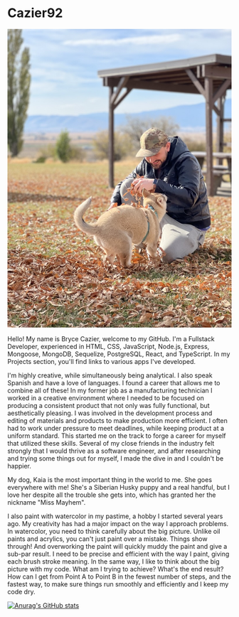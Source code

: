 # Cazier92

![photo of dog and owner](./images/CE13BA46-71B4-4CDE-841F-EA906B9B4B13_1_105_c.jpeg)

Hello! My name is Bryce Cazier, welcome to my GitHub. I'm a Fullstack Developer, experienced in HTML, CSS, JavaScript, Node.js, Express, Mongoose, MongoDB, Sequelize, PostgreSQL, React, and TypeScript. In my Projects section, you'll find links to various apps I've developed. 

I'm highly creative, while simultaneously being analytical. I also speak Spanish and have a love of languages. I found a career that allows me to combine all of these! In my former job as a manufacturing technician I worked in a creative environment where I needed to be focused on producing a consistent product that not only was fully functional, but aesthetically pleasing. I was involved in the development process and editing of materials and products to make production more efficient. I often had to work under pressure to meet deadlines, while keeping product at a uniform standard. This started me on the track to forge a career for myself that utilized these skills. Several of my close friends in the industry felt strongly that I would thrive as a software engineer, and after researching and trying some things out for myself, I made the dive in and I couldn't be happier.

My dog, Kaia is the most important thing in the world to me. She goes everywhere with me! She's a Siberian Husky puppy and a real handful, but I love her despite all the trouble she gets into, which has granted her the nickname "Miss Mayhem".

I also paint with watercolor in my pastime, a hobby I started several years ago. My creativity has had a major impact on the way I approach problems. In watercolor, you need to think carefully about the big picture. Unlike oil paints and acrylics, you can't just paint over a mistake. Things show through! And overworking the paint will quickly muddy the paint and give a sub-par result. I need to be precise and efficient with the way I paint, giving each brush stroke meaning. In the same way, I like to think about the big picture with my code. What am I trying to achieve? What's the end result? How can I get from Point A to Point B in the fewest number of steps, and the fastest way, to make sure things run smoothly and efficiently and I keep my code dry.

[![Anurag's GitHub stats](https://github-readme-stats.vercel.app/api?username=Cazier92)](https://github.com/anuraghazra/github-readme-stats)